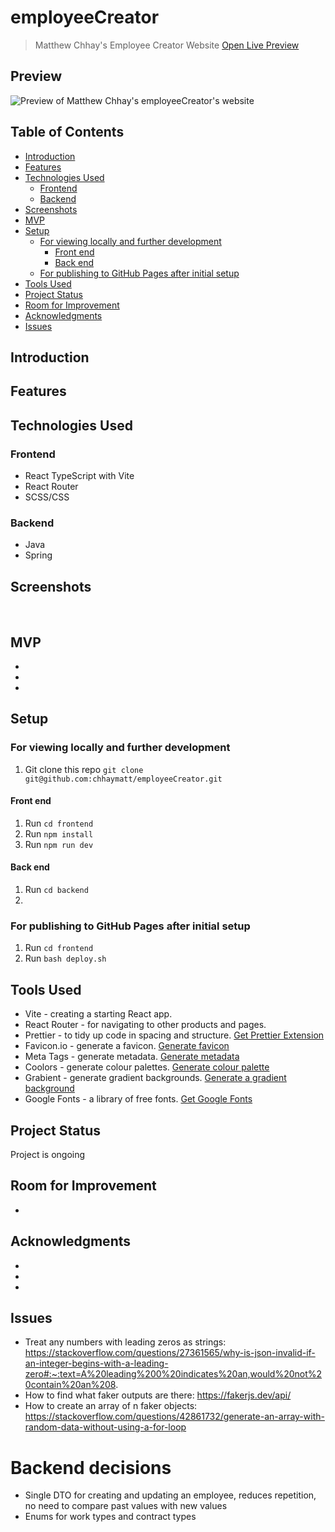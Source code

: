 # employeeCreator <!-- omit in toc -->

> Matthew Chhay's Employee Creator Website
> [Open Live Preview]()

## Preview <!-- omit in toc -->

![Preview of Matthew Chhay's employeeCreator's website]()

## Table of Contents <!-- omit in toc -->

-   [Introduction](#introduction)
-   [Features](#features)
-   [Technologies Used](#technologies-used)
    -   [Frontend](#frontend)
    -   [Backend](#backend)
-   [Screenshots](#screenshots)
-   [MVP](#mvp)
-   [Setup](#setup)
    -   [For viewing locally and further development](#for-viewing-locally-and-further-development)
        -   [Front end](#front-end)
        -   [Back end](#back-end)
    -   [For publishing to GitHub Pages after initial setup](#for-publishing-to-github-pages-after-initial-setup)
-   [Tools Used](#tools-used)
-   [Project Status](#project-status)
-   [Room for Improvement](#room-for-improvement)
-   [Acknowledgments](#acknowledgments)
-   [Issues](#issues)

## Introduction

## Features

## Technologies Used

### Frontend

-   React TypeScript with Vite
-   React Router
-   SCSS/CSS

### Backend

-   Java
-   Spring

## Screenshots

![]()
![]()
![]()

## MVP

-
-
-

## Setup

### For viewing locally and further development

1. Git clone this repo `git clone git@github.com:chhaymatt/employeeCreator.git`

#### Front end

1. Run `cd frontend`
2. Run `npm install`
3. Run `npm run dev`

#### Back end

1. Run `cd backend`
2.

### For publishing to GitHub Pages after initial setup

1. Run `cd frontend`
2. Run `bash deploy.sh`

## Tools Used

-   Vite - creating a starting React app.
-   React Router - for navigating to other products and pages.
-   Prettier - to tidy up code in spacing and structure. [Get Prettier Extension](https://marketplace.visualstudio.com/items?itemName=esbenp.prettier-vscode)
-   Favicon.io - generate a favicon. [Generate favicon](https://favicon.io/favicon-generator/)
-   Meta Tags - generate metadata. [Generate metadata](https://metatags.io/)
-   Coolors - generate colour palettes. [Generate colour palette](https://coolors.co/generate)
-   Grabient - generate gradient backgrounds. [Generate a gradient background](https://cssgradient.io/gradient-backgrounds/)
-   Google Fonts - a library of free fonts. [Get Google Fonts](https://fonts.google.com/)

## Project Status

Project is ongoing

## Room for Improvement

-

## Acknowledgments

-
-
-

## Issues

-   Treat any numbers with leading zeros as strings: https://stackoverflow.com/questions/27361565/why-is-json-invalid-if-an-integer-begins-with-a-leading-zero#:~:text=A%20leading%200%20indicates%20an,would%20not%20contain%20an%208.
-   How to find what faker outputs are there: https://fakerjs.dev/api/
-   How to create an array of n faker objects: https://stackoverflow.com/questions/42861732/generate-an-array-with-random-data-without-using-a-for-loop

# Backend decisions

-   Single DTO for creating and updating an employee, reduces repetition, no need to compare past values with new values
-   Enums for work types and contract types
